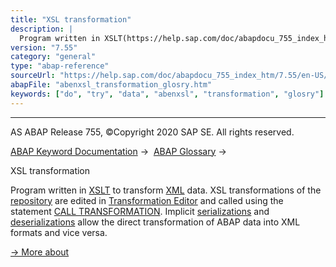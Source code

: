 ```yaml
---
title: "XSL transformation"
description: |
  Program written in XSLT(https://help.sap.com/doc/abapdocu_755_index_htm/7.55/en-US/abenxslt_glosry.htm 'Glossary Entry') to transform XML(https://help.sap.com/doc/abapdocu_755_index_htm/7.55/en-US/abenxml_glosry.htm 'Glossary Entry') data. XSL transformations of the repository(https://help.sap
version: "7.55"
category: "general"
type: "abap-reference"
sourceUrl: "https://help.sap.com/doc/abapdocu_755_index_htm/7.55/en-US/abenxsl_transformation_glosry.htm"
abapFile: "abenxsl_transformation_glosry.htm"
keywords: ["do", "try", "data", "abenxsl", "transformation", "glosry"]
---
```


* * *

AS ABAP Release 755, ©Copyright 2020 SAP SE. All rights reserved.

[ABAP Keyword Documentation](https://help.sap.com/doc/abapdocu_755_index_htm/7.55/en-US/abenabap.htm) →  [ABAP Glossary](https://help.sap.com/doc/abapdocu_755_index_htm/7.55/en-US/abenabap_glossary.htm) → 

XSL transformation

Program written in [XSLT](https://help.sap.com/doc/abapdocu_755_index_htm/7.55/en-US/abenxslt_glosry.htm "Glossary Entry") to transform [XML](https://help.sap.com/doc/abapdocu_755_index_htm/7.55/en-US/abenxml_glosry.htm "Glossary Entry") data. XSL transformations of the [repository](https://help.sap.com/doc/abapdocu_755_index_htm/7.55/en-US/abenrepository_glosry.htm "Glossary Entry") are edited in [Transformation Editor](https://help.sap.com/doc/abapdocu_755_index_htm/7.55/en-US/abentransformation_editor_glosry.htm "Glossary Entry") and called using the statement [CALL TRANSFORMATION](https://help.sap.com/doc/abapdocu_755_index_htm/7.55/en-US/abapcall_transformation.htm). Implicit [serializations](https://help.sap.com/doc/abapdocu_755_index_htm/7.55/en-US/abenserialization_glosry.htm "Glossary Entry") and [deserializations](https://help.sap.com/doc/abapdocu_755_index_htm/7.55/en-US/abendeserialization_glosry.htm "Glossary Entry") allow the direct transformation of ABAP data into XML formats and vice versa.

[→ More about](https://help.sap.com/doc/abapdocu_755_index_htm/7.55/en-US/abenabap_xslt.htm)